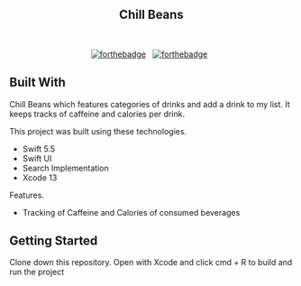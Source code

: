 <h2 align="center">
  Chill Beans
</h2>

<br/>
<center>

[![forthebadge](https://forthebadge.com/images/badges/built-with-love.svg)](https://forthebadge.com) &nbsp;
[![forthebadge](https://forthebadge.com/images/badges/made-with-swift.svg)](https://forthebadge.com) &nbsp;

</center>

## Built With

Chill Beans which features categories of drinks and add a drink to my list. It keeps tracks of caffeine and calories per drink.<br/>

This project was built using these technologies.

- Swift 5.5
- Swift UI
- Search Implementation
- Xcode 13

Features.

- Tracking of Caffeine and Calories of consumed beverages

## Getting Started

Clone down this repository. Open with Xcode and click cmd + R to build and run the project

